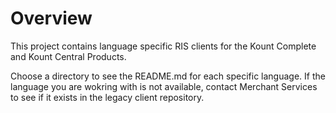# Overview
This project contains language specific RIS clients for the Kount Complete and Kount Central Products.

Choose a directory to see the README.md for each specific language. If the language you are wokring with
is not available, contact Merchant Services to see if it exists in the legacy client repository. 

